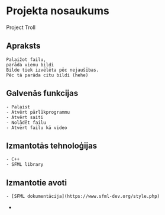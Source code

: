 # Projekta nosaukums
Project Troll
## Apraksts
	Palaižot failu,
	parāda vienu bildi
	Bilde tiek izvēlēta pēc nejaušības.
	Pēc tā parāda citu bildi (hehe)
## Galvenās funkcijas
	- Palaist
	- Atvērt pārlūkprogrammu
	- Atvērt saiti
  	- Nolādēt failu
  	- Atvērt failu kā video
## Izmantotās tehnoloģijas
	- C++
	- SFML library
## Izmantotie avoti
	- [SFML dokumentācija](https://www.sfml-dev.org/style.php)
  - 
